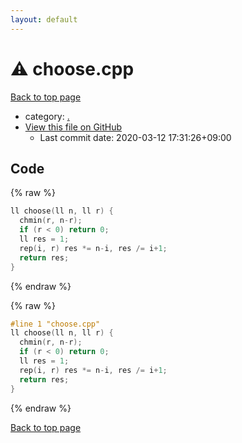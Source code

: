 ```yaml
---
layout: default
---
```


<!-- mathjax config similar to math.stackexchange -->
<script type="text/javascript" async
  src="https://cdnjs.cloudflare.com/ajax/libs/mathjax/2.7.5/MathJax.js?config=TeX-MML-AM_CHTML">
</script>
<script type="text/x-mathjax-config">
  MathJax.Hub.Config({
    TeX: { equationNumbers: { autoNumber: "AMS" }},
    tex2jax: {
      inlineMath: [ ['$','$'] ],
      processEscapes: true
    },
    "HTML-CSS": { matchFontHeight: false },
    displayAlign: "left",
    displayIndent: "2em"
  });
</script>

<script type="text/javascript" src="https://cdnjs.cloudflare.com/ajax/libs/jquery/3.4.1/jquery.min.js"></script>
<script src="https://cdn.jsdelivr.net/npm/jquery-balloon-js@1.1.2/jquery.balloon.min.js" integrity="sha256-ZEYs9VrgAeNuPvs15E39OsyOJaIkXEEt10fzxJ20+2I=" crossorigin="anonymous"></script>
<script type="text/javascript" src="../assets/js/copy-button.js"></script>
<link rel="stylesheet" href="../assets/css/copy-button.css" />


# :warning: choose.cpp

<a href="../index.html">Back to top page</a>

* category: <a href="../index.html#5058f1af8388633f609cadb75a75dc9d">.</a>
* <a href="{{ site.github.repository_url }}/blob/master/choose.cpp">View this file on GitHub</a>
    - Last commit date: 2020-03-12 17:31:26+09:00




## Code

<a id="unbundled"></a>
{% raw %}
```cpp
ll choose(ll n, ll r) {
  chmin(r, n-r);
  if (r < 0) return 0;
  ll res = 1;
  rep(i, r) res *= n-i, res /= i+1;
  return res;
}
```
{% endraw %}

<a id="bundled"></a>
{% raw %}
```cpp
#line 1 "choose.cpp"
ll choose(ll n, ll r) {
  chmin(r, n-r);
  if (r < 0) return 0;
  ll res = 1;
  rep(i, r) res *= n-i, res /= i+1;
  return res;
}

```
{% endraw %}

<a href="../index.html">Back to top page</a>

